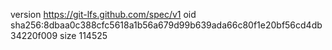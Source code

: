 version https://git-lfs.github.com/spec/v1
oid sha256:8dbaa0c388cfc5618a1b56a679d99b639ada66c80f1e20bf56cd4db34220f009
size 114525
